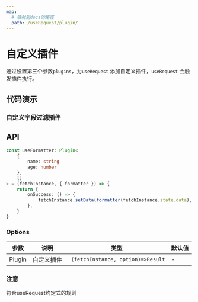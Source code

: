 ```yaml
---
map:
  # 映射到docs的路径
  path: /useRequest/plugin/
---
```


# 自定义插件

通过设置第三个参数`plugins`，为`useRequest` 添加自定义插件，`useRequest` 会触发插件执行。

## 代码演示

### 自定义字段过滤插件

<demo src="./demo/demo.vue"
  language="vue"
  title=""
  desc="字段过滤插件, 在数据请求成功的时候修改名字和年龄">
</demo>

## API

``` typescript
const useFormatter: Plugin<
	{
		name: string
		age: number
	},
	[]
> = (fetchInstance, { formatter }) => {
	return {
		onSuccess: () => {
			fetchInstance.setData(formatter(fetchInstance.state.data), 'data')
		},
	}
}
```

### Options

| 参数  | 说明                 | 类型      | 默认值 |
| ----- | -------------------- | --------- | ------ |
| Plugin | 自定义插件 | ` (fetchInstance, option)=>Result` | - |


### 注意
符合useRequest约定式的规则

